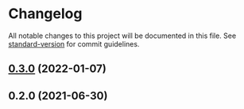 # Changelog

All notable changes to this project will be documented in this file. See [standard-version](https://github.com/conventional-changelog/standard-version) for commit guidelines.

## [0.3.0](https://github.com/wwavelet/ali-oss/compare/v0.2.0...v0.3.0) (2022-01-07)

## 0.2.0 (2021-06-30)
